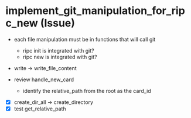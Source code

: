 # implement_git_manipulation_for_ripc_new (Issue)

- each file manipulation must be in functions that will call git
  - ripc init is integrated with git?
  - ripc new is integrated with git?

- write -> write_file_content

- review handle_new_card
  - identify the relative_path from the root as the card_id

- [x] create_dir_all -> create_directory
- [x] test get_relative_path

